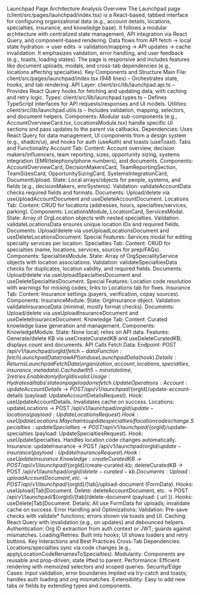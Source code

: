 Launchpad Page Architecture Analysis
Overview
The Launchpad page (client/src/pages/launchpad/index.tsx) is a React-based, tabbed interface for configuring organizational data (e.g., account details, locations, specialties, insurance, and knowledge base). It follows a modular architecture with centralized state management, API integration via React Query, and component-based rendering. Data flows from API fetch → local state hydration → user edits → validation/mapping → API updates → cache invalidation. It emphasizes validation, error handling, and user feedback (e.g., toasts, loading states). The page is responsive and includes features like document uploads, modals, and cross-tab dependencies (e.g., locations affecting specialties).
Key Components and Structure
Main File: client/src/pages/launchpad/index.tsx (948 lines) – Orchestrates state, hooks, and tab rendering.
API Layer: client/src/lib/launchpad.api.ts – Provides React Query hooks for fetching and updating data, with caching and retry logic.
Types: client/src/lib/launchpad.types.ts – Defines TypeScript interfaces for API requests/responses and UI models.
Utilities: client/src/lib/launchpad.utils.ts – Includes validation, mapping, selectors, and document helpers.
Components: Modular sub-components (e.g., AccountOverviewCard.tsx, LocationsModule.tsx) handle specific UI sections and pass updates to the parent via callbacks.
Dependencies: Uses React Query for data management, UI components from a design system (e.g., shadcn/ui), and hooks for auth (useAuth) and toasts (useToast).
Tabs and Functionality
Account Tab:
Content: Account overview, decision makers/influencers, team reporting, sizes, opportunity sizing, systems integration (EMR/telephony/phone numbers), and documents.
Components: AccountOverviewCard, DecisionMakersCard, TeamReportingSection, TeamSizesCard, OpportunitySizingCard, SystemsIntegrationCard, DocumentUpload.
State: Local arrays/objects for people, systems, and fields (e.g., decisionMakers, emrSystems).
Validation: validateAccountData checks required fields and formats.
Documents: Upload/delete via useUploadAccountDocument and useDeleteAccountDocument.
Locations Tab:
Content: CRUD for locations (addresses, hours, specialties/services, parking).
Components: LocationsModule, LocationCard, ServicesModal.
State: Array of OrgLocation objects with nested specialties.
Validation: validateLocationsData ensures unique location IDs and required fields.
Documents: Upload/delete via useUploadLocationsDocument and useDeleteLocationsDocument.
Special Features: Services modal for editing specialty services per location.
Specialties Tab:
Content: CRUD for specialties (name, locations, services, sources for prep/FAQs).
Components: SpecialtiesModule.
State: Array of OrgSpecialityService objects with location associations.
Validation: validateSpecialtiesData checks for duplicates, location validity, and required fields.
Documents: Upload/delete via useUploadSpecialtiesDocument and useDeleteSpecialtiesDocument.
Special Features: Location code resolution with warnings for missing codes; links to Locations tab for fixes.
Insurance Tab:
Content: Insurance settings (payers, verification, copay sources).
Components: InsuranceModule.
State: OrgInsurance object.
Validation: validateInsuranceData (minimal, mostly format checks).
Documents: Upload/delete via useUploadInsuranceDocument and useDeleteInsuranceDocument.
Knowledge Tab:
Content: Curated knowledge base generation and management.
Components: KnowledgeModule.
State: None local; relies on API data.
Features: Generate/delete KB via useCreateCuratedKB and useDeleteCuratedKB; displays count and documents.
API Calls
Fetch Data:
Endpoint: POST /api/v1/launchpad/${orgId}/fetch-data
Function: fetchLaunchpadData (raw API) and useLaunchpadData (hook).
Details: Returns LaunchpadFetchData (organization, account, locations, specialties, insurance, metadata). Cached with 5-min stale time, 2 retries. Enabled only if orgId is valid.
Usage: Hydrates all tabs' state on page load or refetch.
Update Operations:
Account: updateAccountDetails → POST /api/v1/launchpad/${orgId}/update-account-details (payload: UpdateAccountDetailsRequest). Hook: useUpdateAccountDetails. Invalidates cache on success.
Locations: updateLocations → POST /api/v1/launchpad/${orgId}/update-locations (payload: UpdateLocationsRequest). Hook: useUpdateLocations. May chain to update specialties if location codes change.
Specialties: updateSpecialties → POST /api/v1/launchpad/${orgId}/update-specialties (payload: UpdateSpecialtiesRequest). Hook: useUpdateSpecialties. Handles location code changes automatically.
Insurance: updateInsurance → POST /api/v1/launchpad/${orgId}/update-insurance (payload: UpdateInsuranceRequest). Hook: useUpdateInsurance.
Knowledge: createCuratedKB → POST /api/v1/launchpad/${orgId}/create-curated-kb; deleteCuratedKB → POST /api/v1/launchpad/${orgId}/delete-curated-kb.
Documents:
Upload: uploadAccountDocument, etc. → POST /api/v1/launchpad/${orgId}/[tab]/upload-document (FormData). Hooks: useUpload[Tab]Document.
Delete: deleteAccountDocument, etc. → POST /api/v1/launchpad/${orgId}/[tab]/delete-document (payload: { url }). Hooks: useDelete[Tab]Document.
Details: All use FormData for uploads; invalidate cache on success.
Error Handling and Optimizations:
Validation: Pre-save checks with validate* functions; errors shown via toasts and UI.
Caching: React Query with invalidation (e.g., on updates) and debounced helpers.
Authentication: Org ID extraction from auth context or JWT; guards against mismatches.
Loading/Retries: Built into hooks; UI shows loaders and retry buttons.
Key Interactions and Best Practices
Cross-Tab Dependencies: Locations/specialties sync via code changes (e.g., applyLocationCodeRenamesToSpecialties).
Modularity: Components are reusable and prop-driven; state lifted to parent.
Performance: Efficient rendering with memoized selectors and scoped queries.
Security/Edge Cases: Input validation, error boundaries implied via try-catch and toasts; handles auth loading and org mismatches.
Extensibility: Easy to add new tabs or fields by extending types and components.